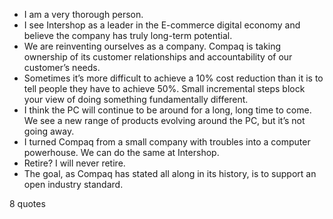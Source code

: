  - I am a very thorough person.
 - I see Intershop as a leader in the E-commerce digital economy and believe the company has truly long-term potential.
 - We are reinventing ourselves as a company. Compaq is taking ownership of its customer relationships and accountability of our customer’s needs.
 - Sometimes it’s more difficult to achieve a 10% cost reduction than it is to tell people they have to achieve 50%. Small incremental steps block your view of doing something fundamentally different.
 - I think the PC will continue to be around for a long, long time to come. We see a new range of products evolving around the PC, but it’s not going away.
 - I turned Compaq from a small company with troubles into a computer powerhouse. We can do the same at Intershop.
 - Retire? I will never retire.
 - The goal, as Compaq has stated all along in its history, is to support an open industry standard.

8 quotes